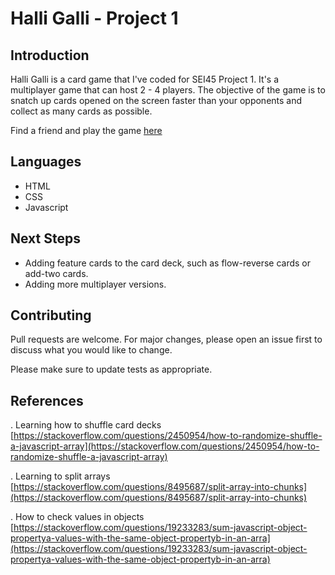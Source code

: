 # Halli Galli - Project 1

## Introduction

Halli Galli is a card game that I've coded for SEI45 Project 1. It's a multiplayer game that can host 2 - 4 players. The objective of the game is to snatch up cards opened on the screen faster than your opponents and collect as many cards as possible.

Find a friend and play the game [here](https://pages.git.generalassemb.ly/abigail-143/project1-halligalli/)

## Languages

- HTML
- CSS
- Javascript

## Next Steps

- Adding feature cards to the card deck, such as flow-reverse cards or add-two cards.
- Adding more multiplayer versions.

## Contributing

Pull requests are welcome. For major changes, please open an issue first
to discuss what you would like to change.

Please make sure to update tests as appropriate.

## References

. Learning how to shuffle card decks
[https://stackoverflow.com/questions/2450954/how-to-randomize-shuffle-a-javascript-array](https://stackoverflow.com/questions/2450954/how-to-randomize-shuffle-a-javascript-array)

. Learning to split arrays
[https://stackoverflow.com/questions/8495687/split-array-into-chunks](https://stackoverflow.com/questions/8495687/split-array-into-chunks)

. How to check values in objects
[https://stackoverflow.com/questions/19233283/sum-javascript-object-propertya-values-with-the-same-object-propertyb-in-an-arra](https://stackoverflow.com/questions/19233283/sum-javascript-object-propertya-values-with-the-same-object-propertyb-in-an-arra)
